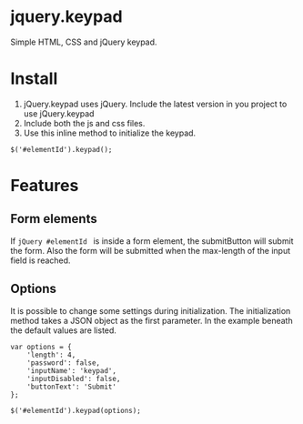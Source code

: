 # jquery.keypad
Simple HTML, CSS and jQuery keypad.

# Install
1. jQuery.keypad uses jQuery. Include the latest version in you project to use jQuery.keypad
2. Include both the js and css files.
3. Use this inline method to initialize the keypad.
```jQuery
$('#elementId').keypad();
```

# Features
## Form elements
If ```jQuery #elementId ``` is inside a form element, the submitButton will submit the form. Also the form will be submitted when the max-length of the input field is reached.

## Options
It is possible to change some settings during initialization. The initialization method takes a JSON object as the first parameter.
In the example beneath the default values are listed.

```jQuery
var options = {
    'length': 4,
    'password': false,
    'inputName': 'keypad',
    'inputDisabled': false,
    'buttonText': 'Submit'
};

$('#elementId').keypad(options);
```
